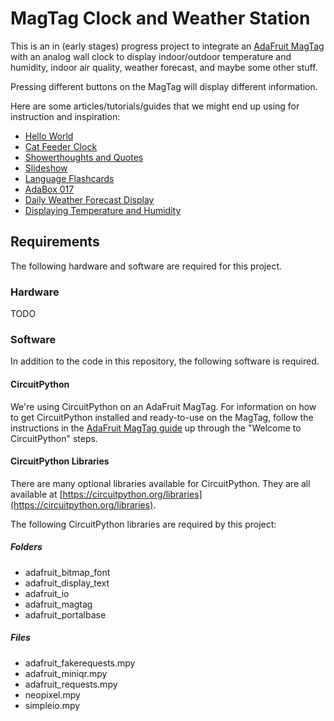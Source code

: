 # MagTag Clock and Weather Station

This is an in (early stages) progress project to integrate an [AdaFruit MagTag](https://learn.adafruit.com/adafruit-magtag) with an analog wall clock to display indoor/outdoor temperature and humidity, indoor air quality, weather forecast, and maybe some other stuff.

Pressing different buttons on the MagTag will display different information.

Here are some articles/tutorials/guides that we might end up using for instruction and inspiration:

* [Hello World](https://learn.adafruit.com/creating-magtag-projects-with-circuitpython)
* [Cat Feeder Clock](https://learn.adafruit.com/magtag-cat-feeder-clock)
* [Showerthoughts and Quotes](https://learn.adafruit.com/magtag-showerthoughts)
* [Slideshow](https://learn.adafruit.com/magtag-slideshow)
* [Language Flashcards](https://learn.adafruit.com/magtag-flashcards)
* [AdaBox 017](https://learn.adafruit.com/adabox017)
* [Daily Weather Forecast Display](https://learn.adafruit.com/magtag-weather)
* [Displaying Temperature and Humidity](https://blog.adafruit.com/2020/12/04/displaying-temperature-and-humidity-with-an-adafruit-magtag-eink-display-circuitpython-magtag-adafuit-jonnybergdahl/)

## Requirements

The following hardware and software are required for this project.

### Hardware

TODO

### Software

In addition to the code in this repository, the following software is required.

#### CircuitPython

We're using CircuitPython on an AdaFruit MagTag. For information on how to get CircuitPython installed and ready-to-use on the MagTag, follow the instructions in the [AdaFruit MagTag guide](https://blog.adafruit.com/2020/12/04/displaying-temperature-and-humidity-with-an-adafruit-magtag-eink-display-circuitpython-magtag-adafuit-jonnybergdahl/) up through the "Welcome to CircuitPython" steps.

#### CircuitPython Libraries

There are many optional libraries available for CircuitPython. They are all available at [https://circuitpython.org/libraries](https://circuitpython.org/libraries).

The following CircuitPython libraries are required by this project:

##### Folders

* adafruit_bitmap_font
* adafruit_display_text
* adafruit_io
* adafruit_magtag
* adafruit_portalbase

##### Files

* adafruit_fakerequests.mpy
* adafruit_miniqr.mpy
* adafruit_requests.mpy
* neopixel.mpy
* simpleio.mpy
